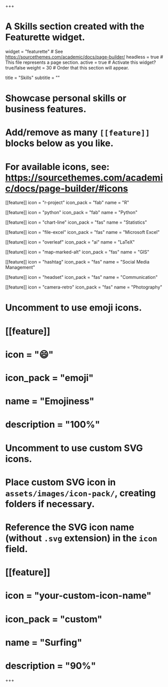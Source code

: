 +++
# A Skills section created with the Featurette widget.
widget = "featurette"  # See https://sourcethemes.com/academic/docs/page-builder/
headless = true  # This file represents a page section.
active = true  # Activate this widget? true/false
weight = 30  # Order that this section will appear.

title = "Skills"
subtitle = ""

# Showcase personal skills or business features.
# 
# Add/remove as many `[[feature]]` blocks below as you like.
# 
# For available icons, see: https://sourcethemes.com/academic/docs/page-builder/#icons

[[feature]]
  icon = "r-project"
  icon_pack = "fab"
  name = "R"

[[feature]]
  icon = "python"
  icon_pack = "fab"
  name = "Python"

[[feature]]
  icon = "chart-line"
  icon_pack = "fas"
  name = "Statistics"
  
[[feature]]
  icon = "file-excel"
  icon_pack = "fas"
  name = "Microsoft Excel"

[[feature]]
  icon = "overleaf"
  icon_pack = "ai"
  name = "LaTeX"

[[feature]]
  icon = "map-marked-alt"
  icon_pack = "fas"
  name = "GIS"
  
[[feature]]
  icon = "hashtag"
  icon_pack = "fas"
  name = "Social Media Management"

[[feature]]
  icon = "headset"
  icon_pack = "fas"
  name = "Communication"
  
[[feature]]
  icon = "camera-retro"
  icon_pack = "fas"
  name = "Photography"

# Uncomment to use emoji icons.
# [[feature]]
#  icon = ":smile:"
#  icon_pack = "emoji"
#  name = "Emojiness"
#  description = "100%"  

# Uncomment to use custom SVG icons.
# Place custom SVG icon in `assets/images/icon-pack/`, creating folders if necessary.
# Reference the SVG icon name (without `.svg` extension) in the `icon` field.
# [[feature]]
#  icon = "your-custom-icon-name"
#  icon_pack = "custom"
#  name = "Surfing"
#  description = "90%"

+++
